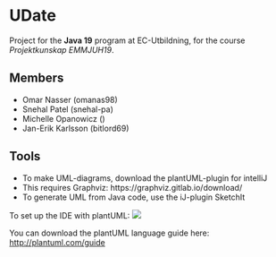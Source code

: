 # UDate

Project for the <b>Java 19</b> program at EC-Utbildning, for the course <i>Projektkunskap EMMJUH19</i>.

<h2>Members</h2>
<ul>
  <li>Omar Nasser (omanas98)</li>
  <li>Snehal Patel (snehal-pa)</li>
  <li>Michelle Opanowicz ()</li>
  <li>Jan-Erik Karlsson (bitlord69)</li>
</ul>

<h2>Tools</h2>
<ul>
  <li>To make UML-diagrams, download the plantUML-plugin for intelliJ</li>
  <li>This requires Graphviz: https://graphviz.gitlab.io/download/</li>
  <li>To generate UML from Java code, use the iJ-plugin SketchIt</li>
</ul>

To set up the IDE with plantUML:
<img src=bitlord69.se/extra_res/pu_install.png>

You can download the plantUML language guide here: http://plantuml.com/guide


